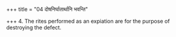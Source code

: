 +++
title = "04 दोषनिर्घातार्थानि भवन्ति"

+++
4. The rites performed as an expiation are for the purpose of destroying the defect. 
